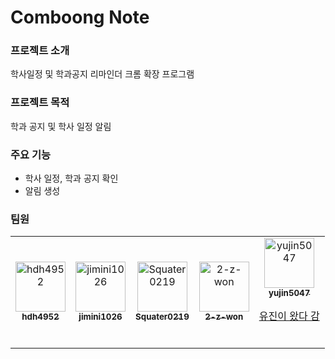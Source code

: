 # Comboong Note

### 프로젝트 소개

학사일정 및 학과공지 리마인더 크롬 확장 프로그램

### 프로젝트 목적

학과 공지 및 학사 일정 알림

### 주요 기능

- 학사 일정, 학과 공지 확인
- 알림 생성

### 팀원

<table>
  <tr>
    <td align="center">
      <a href="https://github.com/hdh4952">
        <img src="https://github.com/hdh4952.png" width="80" alt="hdh4952"/>
        <br />
        <sub><b>hdh4952</b></sub>
      </a>
      <br />
    </td>
    <td align="center">
      <a href="https://github.com/jimini1026">
      <img src="https://github.com/jimini1026.png" width="80" alt="jimini1026"/>
      <br />
      <sub><b>jimini1026</b></sub>
      </a>
      <br />
    </td>
    <td align="center">
      <a href="https://github.com/Squater0219">
      <img src="https://github.com/Squater0219.png" width="80" alt="Squater0219"/>
      <br />
      <sub><b>Squater0219</b></sub>
      </a>
      <br />
    </td>
    <td align="center">
      <a href="https://github.com/2-z-won">
      <img src="https://github.com/2-z-won.png" width="80" alt="2-z-won"/>
      <br />
      <sub><b>2-z-won</b></sub>
      </a>
      <br />
    </td>
    <td align="center">
      <a href="https://github.com/yujin5047">
      <img src="https://github.com/yujin5047.png" width="80" alt="yujin5047"/>
      <br />
      <sub><b>yujin5047</b></sub>
      <p>유진이 왔다 감</p>
      </a>
      <br />
    </td>
  </tr>
</table>
